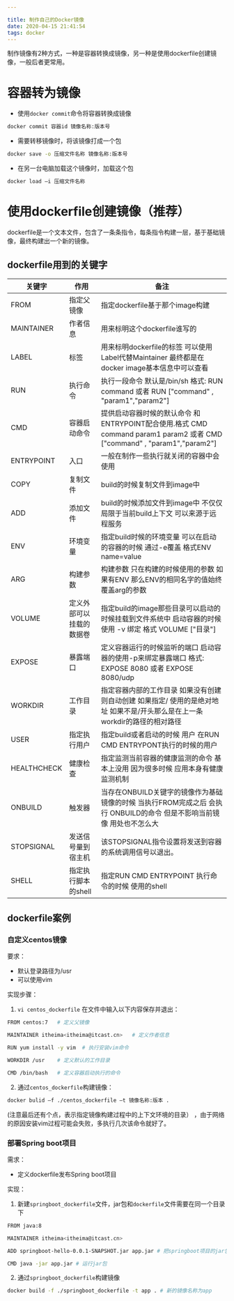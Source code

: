 ```yaml
---

title: 制作自己的Docker镜像
date: 2020-04-15 21:41:54
tags: docker
---
```




制作镜像有2种方式，一种是容器转换成镜像，另一种是使用dockerfile创建镜像，一般后者更常用。

<!--more-->

# 容器转为镜像

- 使用`docker commit`命令将容器转换成镜像

```bash
docker commit 容器id 镜像名称:版本号
```

- 需要转移镜像时，将该镜像打成一个包

```bash
docker save -o 压缩文件名称 镜像名称:版本号
```

- 在另一台电脑加载这个镜像时，加载这个包

```bash
docker load –i 压缩文件名称
```

# 使用dockerfile创建镜像（推荐）

dockerfile是一个文本文件，包含了一条条指令，每条指令构建一层，基于基础镜像，最终构建出一个新的镜像。

## dockerfile用到的关键字

| 关键字      | 作用                     | 备注                                                         |
| ----------- | ------------------------ | ------------------------------------------------------------ |
| FROM        | 指定父镜像               | 指定dockerfile基于那个image构建                              |
| MAINTAINER  | 作者信息                 | 用来标明这个dockerfile谁写的                                 |
| LABEL       | 标签                     | 用来标明dockerfile的标签 可以使用Label代替Maintainer 最终都是在docker image基本信息中可以查看 |
| RUN         | 执行命令                 | 执行一段命令 默认是/bin/sh 格式: RUN command 或者 RUN ["command" , "param1","param2"] |
| CMD         | 容器启动命令             | 提供启动容器时候的默认命令 和ENTRYPOINT配合使用.格式 CMD command param1 param2 或者 CMD ["command" , "param1","param2"] |
| ENTRYPOINT  | 入口                     | 一般在制作一些执行就关闭的容器中会使用                       |
| COPY        | 复制文件                 | build的时候复制文件到image中                                 |
| ADD         | 添加文件                 | build的时候添加文件到image中 不仅仅局限于当前build上下文 可以来源于远程服务 |
| ENV         | 环境变量                 | 指定build时候的环境变量 可以在启动的容器的时候 通过-e覆盖 格式ENV name=value |
| ARG         | 构建参数                 | 构建参数 只在构建的时候使用的参数 如果有ENV 那么ENV的相同名字的值始终覆盖arg的参数 |
| VOLUME      | 定义外部可以挂载的数据卷 | 指定build的image那些目录可以启动的时候挂载到文件系统中 启动容器的时候使用 -v 绑定 格式 VOLUME ["目录"] |
| EXPOSE      | 暴露端口                 | 定义容器运行的时候监听的端口 启动容器的使用-p来绑定暴露端口 格式: EXPOSE 8080 或者 EXPOSE 8080/udp |
| WORKDIR     | 工作目录                 | 指定容器内部的工作目录 如果没有创建则自动创建 如果指定/ 使用的是绝对地址 如果不是/开头那么是在上一条workdir的路径的相对路径 |
| USER        | 指定执行用户             | 指定build或者启动的时候 用户 在RUN CMD ENTRYPONT执行的时候的用户 |
| HEALTHCHECK | 健康检查                 | 指定监测当前容器的健康监测的命令 基本上没用 因为很多时候 应用本身有健康监测机制 |
| ONBUILD     | 触发器                   | 当存在ONBUILD关键字的镜像作为基础镜像的时候 当执行FROM完成之后 会执行 ONBUILD的命令 但是不影响当前镜像 用处也不怎么大 |
| STOPSIGNAL  | 发送信号量到宿主机       | 该STOPSIGNAL指令设置将发送到容器的系统调用信号以退出。       |
| SHELL       | 指定执行脚本的shell      | 指定RUN CMD ENTRYPOINT 执行命令的时候 使用的shell            |

## dockerfile案例

### 自定义centos镜像

要求：

- 默认登录路径为/usr
- 可以使用vim

实现步骤：

1. `vi centos_dockerfile` 在文件中输入以下内容保存并退出：

```bash
FROM centos:7	# 定义父镜像

MAINTAINER itheima<itheima@itcast.cn>	# 定义作者信息

RUN yum install -y vim	# 执行安装vim命令

WORKDIR /usr	# 定义默认的工作目录

CMD /bin/bash	# 定义容器启动执行的命令
```

2. 通过`centos_dockerfile`构建镜像：

```bash
docker bulid –f ./centos_dockerfile –t 镜像名称:版本 .
```

(注意最后还有个点，表示指定镜像构建过程中的上下文环境的目录） ，由于网络的原因安装vim过程可能会失败，多执行几次该命令就好了。

### 部署Spring boot项目

需求：

- 定义dockerfile发布Spring boot项目

实现：

1. 新建`springboot_dockerfile`文件，jar包和`dockerfile`文件需要在同一个目录下

```bash
FROM java:8

MAINTAINER itheima<itheima@itcast.cn>

ADD springboot-hello-0.0.1-SNAPSHOT.jar app.jar # 把springboot项目的jar包添加到镜像中并换个简短的名字app.jar

CMD java -jar app.jar # 运行jar包
```

2. 通过`springboot_dockerfile`构建镜像

```bash
docker build -f ./springboot_dockerfile -t app . # 新的镜像名称为app
```

